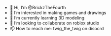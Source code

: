 - 👋 Hi, I’m @BrickzTheFourth
- 👀 I’m interested in making games and drawings
- 🌱 I’m currently learning 3D modeling
- 💞️ I’m looking to collaborate on roblox studio
- 📫 How to reach me: twig_the_twig on disocrd

<!---
BrickzTheFourth/BrickzTheFourth is a ✨ special ✨ repository because its `README.md` (this file) appears on your GitHub profile.
You can click the Preview link to take a look at your changes.
--->
